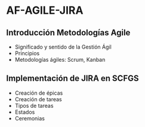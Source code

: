 # AF-AGILE-JIRA

## Introducción Metodologías Agile

- Significado y sentido de la Gestión Ágil
- Principios
- Metodologías ágiles: Scrum, Kanban

## Implementación de JIRA en SCFGS

- Creación de épicas
- Creación de tareas
- Tipos de tareas
- Estados
- Ceremonias
